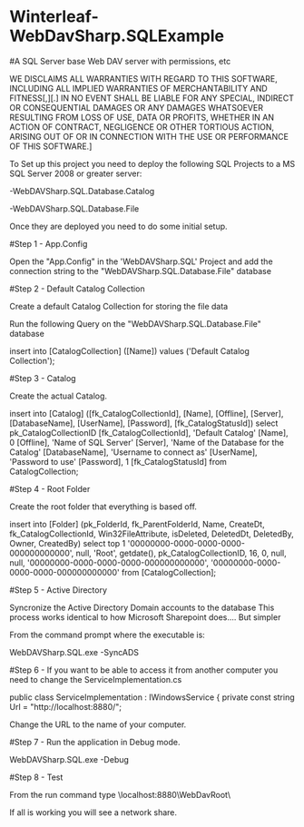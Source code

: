 # Winterleaf-WebDavSharp.SQLExample

#A SQL Server base Web DAV server with permissions, etc

WE DISCLAIMS ALL WARRANTIES WITH REGARD TO THIS SOFTWARE, INCLUDING ALL IMPLIED WARRANTIES OF MERCHANTABILITY AND FITNESS[,][.] 
IN NO EVENT SHALL <copyright holder> BE LIABLE FOR ANY SPECIAL, INDIRECT OR CONSEQUENTIAL DAMAGES OR ANY DAMAGES WHATSOEVER RESULTING FROM 
LOSS OF USE, DATA OR PROFITS, WHETHER IN AN ACTION OF CONTRACT, NEGLIGENCE OR OTHER TORTIOUS ACTION, ARISING OUT OF OR IN CONNECTION WITH
 THE USE OR PERFORMANCE OF THIS SOFTWARE.]

To Set up this project you need to deploy the following SQL Projects to a MS SQL Server 2008 or greater server:

-WebDAVSharp.SQL.Database.Catalog

-WebDAVSharp.SQL.Database.File

Once they are deployed you need to do some initial setup.

#Step 1 - App.Config

Open the "App.Config"  in the 'WebDAVSharp.SQL' Project and add the connection string to the "WebDAVSharp.SQL.Database.File" database

  <connectionStrings>
    <!--**************************************************************************************************************************-->
    <!--**************************************************************************************************************************-->
    <!--**************************************************************************************************************************-->
    <!--Please correct this connectionstring to where you published the databases.-->
    <!--<add 
    name="OnlineFilesEntities" 
    connectionString="metadata=res://*/OnlineFiles.csdl|res://*/OnlineFiles.ssdl|res://*/OnlineFiles.msl;provider=System.Data.SqlClient;provider connection string=&quot;data source=!!!!!!SERVER NAME!!!!!;initial catalog=!!!!DATABASE NAME!!!!!;persist security info=True;user id=!!!!USER ID!!!!!;password=!!!!PASSWORD!!!!;MultipleActiveResultSets=True;App=EntityFramework&quot;" 
    providerName="System.Data.EntityClient"/>-->
    <!--**************************************************************************************************************************-->
    <!--**************************************************************************************************************************-->
    <!--**************************************************************************************************************************-->
  </connectionStrings>

  #Step 2 - Default Catalog Collection

  Create a default Catalog Collection for storing the file data

  Run the following Query on the "WebDAVSharp.SQL.Database.File" database

  insert into [CatalogCollection] ([Name]) values ('Default Catalog Collection');

  #Step 3 - Catalog

  Create the actual Catalog.

  insert into [Catalog] ([fk_CatalogCollectionId], [Name], [Offline], [Server], [DatabaseName], [UserName], [Password], [fk_CatalogStatusId])
select 
		pk_CatalogCollectionID					[fk_CatalogCollectionId],
		'Default Catalog'						[Name],
		0										[Offline],
		'Name of SQL Server'					[Server],
		'Name of the Database for the Catalog'	[DatabaseName],
		'Username to connect as'				[UserName],
		'Password to use'						[Password],
		1										[fk_CatalogStatusId]
from
	CatalogCollection;

#Step 4 - Root Folder

Create the root folder that everything is based off.

insert into [Folder]
(pk_FolderId, fk_ParentFolderId, Name, CreateDt, fk_CatalogCollectionId, Win32FileAttribute, isDeleted, DeletedDt, DeletedBy, Owner, CreatedBy)
select top 1
	'00000000-0000-0000-0000-000000000000',
	null,
	'Root',
	getdate(),
	pk_CatalogCollectionID,
	16,
	0,
	null,
	null,
	'00000000-0000-0000-0000-000000000000',
	'00000000-0000-0000-0000-000000000000'
from 
	[CatalogCollection];

#Step 5 - Active Directory

Syncronize the Active Directory Domain accounts to the database
This process works identical to how Microsoft Sharepoint does.... But simpler

From the command prompt where the executable is:

WebDAVSharp.SQL.exe -SyncADS

#Step 6 - If you want to be able to access it from another computer you need to change the ServiceImplementation.cs

 public class ServiceImplementation : IWindowsService
    {
        private const string Url = "http://localhost:8880/";

        
Change the URL to the name of your computer.

#Step 7 - Run the application in Debug mode.

WebDAVSharp.SQL.exe -Debug


#Step 8 - Test

From the run command type \\localhost:8880\WebDavRoot\

If all is working you will see a network share.
